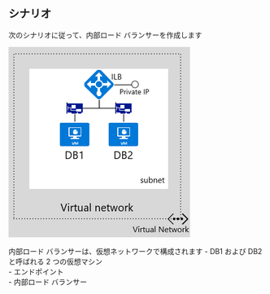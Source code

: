 ## シナリオ

次のシナリオに従って、内部ロード バランサーを作成します

![イメージの説明](./media/load-balancer-get-started-ilb-scenario-include/figure1.png)

内部ロード バランサーは、仮想ネットワークで構成されます - DB1 および DB2 と呼ばれる 2 つの仮想マシン<BR> - エンドポイント <BR> - 内部ロード バランサー<BR>

<!---HONumber=AcomDC_1203_2015-->